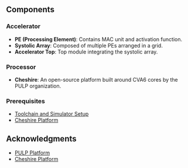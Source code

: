 
## Components

### Accelerator
- **PE (Processing Element)**: Contains MAC unit and activation function.
- **Systolic Array**: Composed of multiple PEs arranged in a grid.
- **Accelerator Top**: Top module integrating the systolic array.

### Processor
- **Cheshire**: An open-source platform built around CVA6 cores by the PULP organization.

### Prerequisites

- [Toolchain and Simulator Setup](https://github.com/riscv/riscv-gnu-toolchain)
- [Cheshire Platform](https://github.com/pulp-platform/cheshire)

## Acknowledgments

- [PULP Platform](https://pulp-platform.org)
- [Cheshire Platform](https://github.com/pulp-platform/cheshire)

